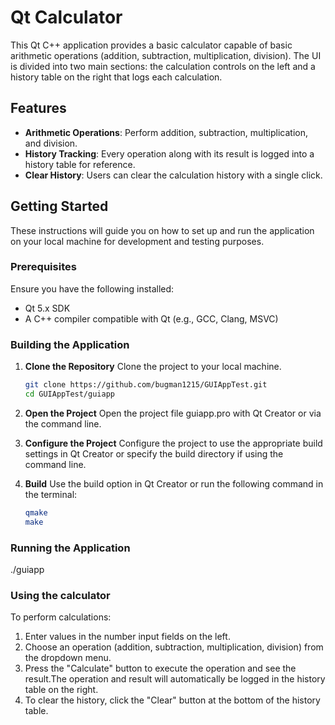 # Qt Calculator 

This Qt C++ application provides a basic calculator capable of basic arithmetic operations (addition, subtraction, multiplication, division). The UI is divided into two main sections: the calculation controls on the left and a history table on the right that logs each calculation.

## Features

- **Arithmetic Operations**: Perform addition, subtraction, multiplication, and division.
- **History Tracking**: Every operation along with its result is logged into a history table for reference.
- **Clear History**: Users can clear the calculation history with a single click.

## Getting Started

These instructions will guide you on how to set up and run the application on your local machine for development and testing purposes.

### Prerequisites

Ensure you have the following installed:
- Qt 5.x SDK
- A C++ compiler compatible with Qt (e.g., GCC, Clang, MSVC)

### Building the Application

1. **Clone the Repository**
   Clone the project to your local machine.

   ```bash
   git clone https://github.com/bugman1215/GUIAppTest.git
   cd GUIAppTest/guiapp
2. **Open the Project**
   Open the project file guiapp.pro with Qt Creator or via the command line.
4. **Configure the Project**
   Configure the project to use the appropriate build settings in Qt Creator or specify the build directory if using the command line.
5. **Build**
   Use the build option in Qt Creator or run the following command in the terminal:
   ```bash
   qmake
   make
### Running the Application
   
   ./guiapp
### Using the calculator
To perform calculations:
1. Enter values in the number input fields on the left.
2. Choose an operation (addition, subtraction, multiplication, division) from the dropdown menu.
3. Press the "Calculate" button to execute the operation and see the result.The operation and result will automatically be logged in the history table on the right.
4. To clear the history, click the "Clear" button at the bottom of the history table.

  
